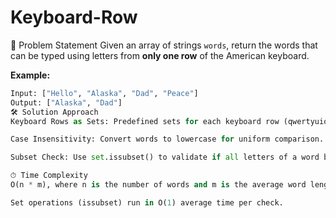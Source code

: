 # Keyboard-Row

🚀 Problem Statement
Given an array of strings `words`, return the words that can be typed using letters from **only one row** of the American keyboard.

**Example:**
```python
Input: ["Hello", "Alaska", "Dad", "Peace"]
Output: ["Alaska", "Dad"]
🛠 Solution Approach
Keyboard Rows as Sets: Predefined sets for each keyboard row (qwertyuiop, asdfghjkl, zxcvbnm).

Case Insensitivity: Convert words to lowercase for uniform comparison.

Subset Check: Use set.issubset() to validate if all letters of a word belong to one row.

⏱ Time Complexity
O(n * m), where n is the number of words and m is the average word length.

Set operations (issubset) run in O(1) average time per check.
